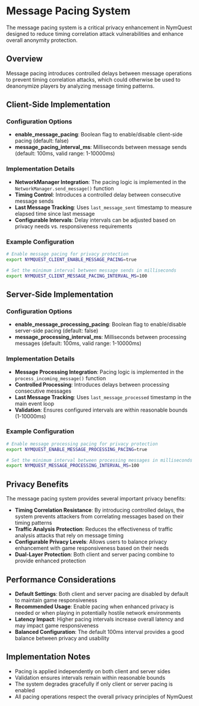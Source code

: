# Message Pacing System

The message pacing system is a critical privacy enhancement in NymQuest designed to reduce timing correlation attack vulnerabilities and enhance overall anonymity protection.

## Overview

Message pacing introduces controlled delays between message operations to prevent timing correlation attacks, which could otherwise be used to deanonymize players by analyzing message timing patterns.

## Client-Side Implementation

### Configuration Options
- **enable_message_pacing**: Boolean flag to enable/disable client-side pacing (default: false)
- **message_pacing_interval_ms**: Milliseconds between message sends (default: 100ms, valid range: 1-10000ms)

### Implementation Details
- **NetworkManager Integration**: The pacing logic is implemented in the `NetworkManager.send_message()` function
- **Timing Control**: Introduces a controlled delay between consecutive message sends
- **Last Message Tracking**: Uses `last_message_sent` timestamp to measure elapsed time since last message
- **Configurable Intervals**: Delay intervals can be adjusted based on privacy needs vs. responsiveness requirements

### Example Configuration
```bash
# Enable message pacing for privacy protection
export NYMQUEST_CLIENT_ENABLE_MESSAGE_PACING=true

# Set the minimum interval between message sends in milliseconds
export NYMQUEST_CLIENT_MESSAGE_PACING_INTERVAL_MS=100
```

## Server-Side Implementation

### Configuration Options
- **enable_message_processing_pacing**: Boolean flag to enable/disable server-side pacing (default: false)
- **message_processing_interval_ms**: Milliseconds between processing messages (default: 100ms, valid range: 1-10000ms)

### Implementation Details
- **Message Processing Integration**: Pacing logic is implemented in the `process_incoming_message()` function
- **Controlled Processing**: Introduces delays between processing consecutive messages
- **Last Message Tracking**: Uses `last_message_processed` timestamp in the main event loop
- **Validation**: Ensures configured intervals are within reasonable bounds (1-10000ms)

### Example Configuration
```bash
# Enable message processing pacing for privacy protection
export NYMQUEST_ENABLE_MESSAGE_PROCESSING_PACING=true

# Set the minimum interval between processing messages in milliseconds
export NYMQUEST_MESSAGE_PROCESSING_INTERVAL_MS=100
```

## Privacy Benefits

The message pacing system provides several important privacy benefits:

- **Timing Correlation Resistance**: By introducing controlled delays, the system prevents attackers from correlating messages based on their timing patterns
- **Traffic Analysis Protection**: Reduces the effectiveness of traffic analysis attacks that rely on message timing
- **Configurable Privacy Levels**: Allows users to balance privacy enhancement with game responsiveness based on their needs
- **Dual-Layer Protection**: Both client and server pacing combine to provide enhanced protection

## Performance Considerations

- **Default Settings**: Both client and server pacing are disabled by default to maintain game responsiveness
- **Recommended Usage**: Enable pacing when enhanced privacy is needed or when playing in potentially hostile network environments
- **Latency Impact**: Higher pacing intervals increase overall latency and may impact game responsiveness
- **Balanced Configuration**: The default 100ms interval provides a good balance between privacy and usability

## Implementation Notes

- Pacing is applied independently on both client and server sides
- Validation ensures intervals remain within reasonable bounds
- The system degrades gracefully if only client or server pacing is enabled
- All pacing operations respect the overall privacy principles of NymQuest
